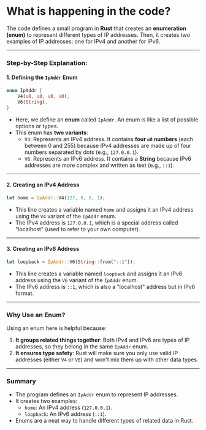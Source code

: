 # What is happening in the code?

The code defines a small program in **Rust** that creates an **enumeration (enum)** to represent different types of IP addresses. Then, it creates two examples of IP addresses: one for IPv4 and another for IPv6.

---

### Step-by-Step Explanation:

#### 1. **Defining the `IpAddr` Enum**
```rust
enum IpAddr {
    V4(u8, u8, u8, u8),
    V6(String),
}
```
- Here, we define an **enum** called `IpAddr`. An enum is like a list of possible options or types.
- This enum has **two variants**:
  - `V4`: Represents an IPv4 address. It contains **four `u8` numbers** (each between 0 and 255) because IPv4 addresses are made up of four numbers separated by dots (e.g., `127.0.0.1`).
  - `V6`: Represents an IPv6 address. It contains a **String** because IPv6 addresses are more complex and written as text (e.g., `::1`).

---

#### 2. **Creating an IPv4 Address**
```rust
let home = IpAddr::V4(127, 0, 0, 1);
```
- This line creates a variable named `home` and assigns it an IPv4 address using the `V4` variant of the `IpAddr` enum.
- The IPv4 address is `127.0.0.1`, which is a special address called "localhost" (used to refer to your own computer).

---

#### 3. **Creating an IPv6 Address**
```rust
let loopback = IpAddr::V6(String::from("::1"));
```
- This line creates a variable named `loopback` and assigns it an IPv6 address using the `V6` variant of the `IpAddr` enum.
- The IPv6 address is `::1`, which is also a "localhost" address but in IPv6 format.

---

### Why Use an Enum?
Using an enum here is helpful because:
1. **It groups related things together**: Both IPv4 and IPv6 are types of IP addresses, so they belong in the same `IpAddr` enum.
2. **It ensures type safety**: Rust will make sure you only use valid IP addresses (either `V4` or `V6`) and won't mix them up with other data types.

---

### Summary
- The program defines an `IpAddr` enum to represent IP addresses.
- It creates two examples:
  - `home`: An IPv4 address (`127.0.0.1`).
  - `loopback`: An IPv6 address (`::1`).
- Enums are a neat way to handle different types of related data in Rust.
